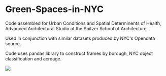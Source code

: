 # Green-Spaces-in-NYC

Code assembled for Urban Conditions and Spatial Determinents of Health, Advanced Architectural Studio at the Spitzer School of Architecture. 

Used in conjunction with similar datasets produced by NYC's Opendata source. 

Code uses pandas library to construct frames by borough, NYC object classification and acreage.

![](mapsdensity.gif)

